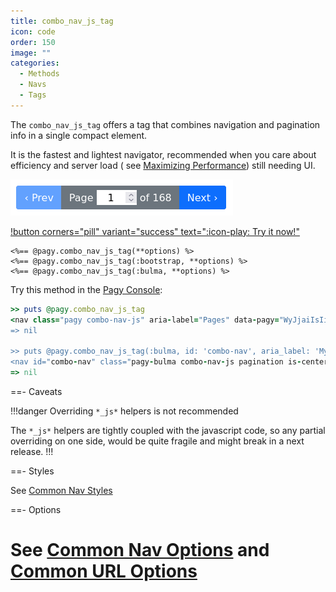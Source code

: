 ```yaml
---
title: combo_nav_js_tag
icon: code
order: 150
image: ""
categories:
  - Methods
  - Navs
  - Tags
---
```


The `combo_nav_js_tag` offers a tag that combines navigation and pagination info in a single compact element.

It is the fastest and lightest navigator, recommended when you care about efficiency and server load (
see [Maximizing Performance](../../guides/how-to.md#maximize-performance)) still needing UI.

![combo_nav_js (:bootstrap style)](/assets/images/bootstrap_combo_nav_js.png)

[!button corners="pill" variant="success" text=":icon-play: Try it now!"](../../sandbox/playground.md#3-demo-app)

```erb Any View
<%== @pagy.combo_nav_js_tag(**options) %>
<%== @pagy.combo_nav_js_tag(:bootstrap, **options) %>
<%== @pagy.combo_nav_js_tag(:bulma, **options) %>
```
Try this method in the [Pagy Console](../../sandbox/console.md):

```ruby
>> puts @pagy.combo_nav_js_tag
<nav class="pagy combo-nav-js" aria-label="Pages" data-pagy="WyJjaiIsIi9wYXRoP2V4YW1wbGU9MTIzJnBhZ2U9UCAiXQ=="><a href="/path?example=123&page=2" aria-label="Previous">&lt;</a><label>Page <input name="page" type="number" min="1" max="50" value="3" aria-current="page" style="text-align: center; width: 3rem; padding: 0;"><a style="display: none;">#</a> of 50</label><a href="/path?example=123&page=4" aria-label="Next">&gt;</a></nav>
=> nil

>> puts @pagy.combo_nav_js_tag(:bulma, id: 'combo-nav', aria_label: 'My Pages')
<nav id="combo-nav" class="pagy-bulma combo-nav-js pagination is-centered" aria-label="My Pages" data-pagy="WyJjaiIsIi9wYXRoP2V4YW1wbGU9MTIzJnBhZ2U9UCAiXQ=="><a href="/path?example=123&page=2" class="pagination-previous" aria-label="Previous">&lt;</a><a href="/path?example=123&page=4" class="pagination-next" aria-label="Next">&gt;</a><ul class="pagination-list"><li class="pagination-link"><label>Page <input name="page" type="number" min="1" max="50" value="3" aria-current="page"style="text-align: center; width: 3rem; height: 1.7rem; margin:0 0.3rem; border: none; border-radius: 4px; padding: 0; font-size: 1.1rem; color: white; background-color: #485fc7;"><a style="display: none;">#</a> of 50</label></li></ul></nav>
=> nil
```   
==- Caveats

!!!danger Overriding `*_js*` helpers is not recommended

The `*_js*` helpers are tightly coupled with the javascript code, so any partial overriding on one side, would be quite fragile
and might break in a next release.
!!!

==- Styles

See [Common Nav Styles](../methods.md#common-nav-styles)

==- Options

See [Common Nav Options](../methods#common-nav-options) and [Common URL Options](../methods#common-url-options)
===
